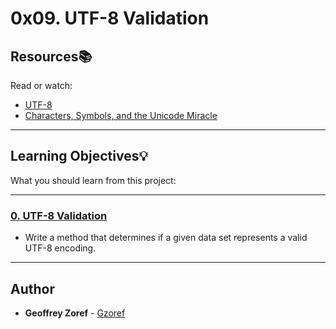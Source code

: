 # 0x09. UTF-8 Validation

## Resources:books:
Read or watch:
* [UTF-8](https://intranet.hbtn.io/rltoken/qVyzvKu0K89D0Aiz2Ssvgw)
* [Characters, Symbols, and the Unicode Miracle](https://intranet.hbtn.io/rltoken/fZDmbf_oigBn5Ziy7ai0pg)

---
## Learning Objectives:bulb:
What you should learn from this project:

---

### [0. UTF-8 Validation](./0-validate_utf8.py)
* Write a method that determines if a given data set represents a valid UTF-8 encoding.

---

## Author
* **Geoffrey Zoref** - [Gzoref](https://github.com/Gzoref)
